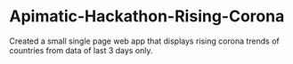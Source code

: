 # Apimatic-Hackathon-Rising-Corona
Created a small single page web app that displays rising corona trends of countries from data of last 3 days only.
